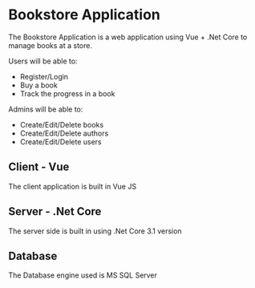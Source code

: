# Bookstore Application

The Bookstore Application is a web application using Vue + .Net Core to manage books at a store. 

Users will be able to:
 - Register/Login
 - Buy a book
 - Track the progress in a book

Admins will be able to:
 - Create/Edit/Delete books
 - Create/Edit/Delete authors
 - Create/Edit/Delete users

## Client - Vue 

The client application is built in Vue JS

## Server - .Net Core

The server side is built in using .Net Core 3.1 version

## Database

The Database engine used is MS SQL Server

